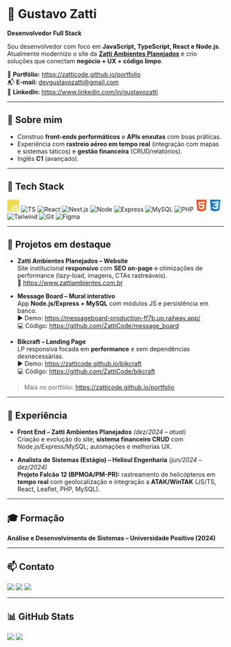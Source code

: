 # 🤠 Gustavo Zatti
**Desenvolvedor Full Stack**

Sou desenvolvedor com foco em **JavaScript, TypeScript, React e Node.js**.  
Atualmente modernizo o site da **[Zatti Ambientes Planejados](https://www.zattiambientes.com.br)** e crio soluções que conectam **negócio + UX + código limpo**.

🔗 **Portfólio:** https://zatticode.github.io/portfolio  
📬 **E-mail:** devgustavozatti@gmail.com  
💼 **LinkedIn:** https://www.linkedin.com/in/gustavozatti

---

## 🚀 Sobre mim
- Construo **front-ends performáticos** e **APIs enxutas** com boas práticas.
- Experiência com **rastreio aéreo em tempo real** (integração com mapas e sistemas táticos) e **gestão financeira** (CRUD/relatórios).  
- Inglês **C1** (avançado).

---

## 🧰 Tech Stack
<div align="left">
  <img alt="JS" height="28" src="https://raw.githubusercontent.com/devicons/devicon/master/icons/javascript/javascript-plain.svg"/>
  <img alt="TS" height="28" src="https://cdn.jsdelivr.net/gh/devicons/devicon@latest/icons/typescript/typescript-original.svg"/>
  <img alt="React" height="28" src="https://cdn.jsdelivr.net/gh/devicons/devicon@latest/icons/react/react-original.svg"/>
  <img alt="Next.js" height="28" src="https://cdn.jsdelivr.net/gh/devicons/devicon@latest/icons/nextjs/nextjs-original.svg"/>
  <img alt="Node" height="28" src="https://cdn.jsdelivr.net/gh/devicons/devicon@latest/icons/nodejs/nodejs-original.svg"/>
  <img alt="Express" height="28" src="https://cdn.jsdelivr.net/gh/devicons/devicon@latest/icons/express/express-original.svg"/>
  <img alt="MySQL" height="28" src="https://cdn.jsdelivr.net/gh/devicons/devicon@latest/icons/mysql/mysql-original.svg"/>
  <img alt="PHP" height="28" src="https://cdn.jsdelivr.net/gh/devicons/devicon@latest/icons/php/php-original.svg"/>
  <img alt="HTML" height="28" src="https://raw.githubusercontent.com/devicons/devicon/master/icons/html5/html5-original.svg"/>
  <img alt="CSS" height="28" src="https://raw.githubusercontent.com/devicons/devicon/master/icons/css3/css3-original.svg"/>
  <img alt="Tailwind" height="28" src="https://cdn.jsdelivr.net/gh/devicons/devicon@latest/icons/tailwindcss/tailwindcss-original.svg"/>
  <img alt="Git" height="28" src="https://cdn.jsdelivr.net/gh/devicons/devicon@latest/icons/git/git-original.svg"/>
  <img alt="Figma" height="28" src="https://cdn.jsdelivr.net/gh/devicons/devicon@latest/icons/figma/figma-original.svg"/>
</div>

---

## 🧩 Projetos em destaque
- **Zatti Ambientes Planejados – Website**  
  Site institucional **responsivo** com **SEO on-page** e otimizações de performance (lazy-load, imagens, CTAs rastreáveis).  
  🔗 https://www.zattiambientes.com.br

- **Message Board – Mural interativo**  
  App **Node.js/Express + MySQL** com módulos JS e persistência em banco.  
  ▶️ Demo: https://messageboard-production-ff7b.up.railway.app/  
  💻 Código: https://github.com/ZattiCode/message_board

- **Bikcraft – Landing Page**  
  LP responsiva focada em **performance** e sem dependências desnecessárias.  
  ▶️ Demo: https://zatticode.github.io/bikcraft  
  💻 Código: https://github.com/ZattiCode/bikcraft

> Mais no portfólio: https://zatticode.github.io/portfolio

---

## 💼 Experiência
- **Front End – Zatti Ambientes Planejados** *(dez/2024 – atual)*  
  Criação e evolução do site; **sistema financeiro CRUD** com Node.js/Express/MySQL; automações e melhorias UX.

- **Analista de Sistemas (Estágio) – Helisul Engenharia** *(jun/2024 – dez/2024)*  
  **Projeto Falcão 12 (BPMOA/PM-PR):** rastreamento de helicópteros em **tempo real** com geolocalização e integração a **ATAK/WinTAK** (JS/TS, React, Leaflet, PHP, MySQL).

---

## 🎓 Formação
**Análise e Desenvolvimento de Sistemas – Universidade Positivo (2024)**

---

## 📫 Contato
<a href="mailto:devgustavozatti@gmail.com"><img src="https://img.shields.io/badge/Gmail-333?style=for-the-badge&logo=gmail&logoColor=white" /></a>
<a href="https://www.linkedin.com/in/gustavozatti" target="_blank"><img src="https://img.shields.io/badge/LinkedIn-0077B5?style=for-the-badge&logo=linkedin&logoColor=white" /></a>
<a href="https://instagram.com/gustavozatti" target="_blank"><img src="https://img.shields.io/badge/Instagram-E4405F?style=for-the-badge&logo=instagram&logoColor=white" /></a>

---

## 📊 GitHub Stats
<div>
  <img height="170" src="https://github-readme-stats.vercel.app/api?username=ZattiCode&theme=dark&show_icons=true&hide_border=true&count_private=true" />
  <img height="170" src="https://github-readme-stats.vercel.app/api/top-langs/?username=ZattiCode&theme=dark&show_icons=true&hide_border=true&layout=compact" />
</div>
